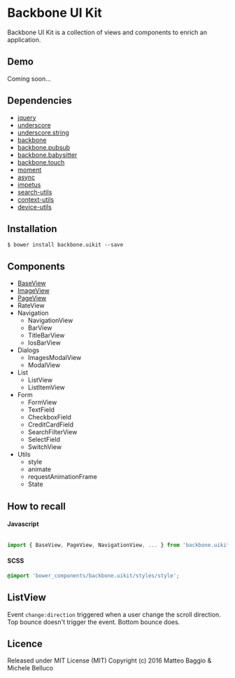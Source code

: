 Backbone UI Kit
===============

Backbone UI Kit is a collection of views and components to enrich an application.


## Demo

Coming soon...

## Dependencies

- [jquery](https://jquery.com/)
- [underscore](http://underscorejs.org/)
- [underscore.string](https://epeli.github.io/underscore.string/)
- [backbone](http://backbonejs.org/)
- [backbone.pubsub](https://github.com/vash15/pubsub)
- [backbone.babysitter](https://github.com/marionettejs/backbone.babysitter)
- [backbone.touch](https://github.com/vash15/backbone.touch)
- [moment](http://momentjs.com/)
- [async](https://github.com/caolan/async)
- [impetus](http://chrisbateman.github.io/impetus/)
- [search-utils](https://github.com/vash15/search-utils)
- [context-utils](https://github.com/SonoIo/context-utils)
- [device-utils](https://github.com/SonoIo/device-utils)

## Installation

    $ bower install backbone.uikit --save

## Components

- [BaseView](./documentation/BaseView.md)
- [ImageView](./documentation/ImageView.md)
- [PageView](./documentation/PageView.md)
- RateView
- Navigation
   - NavigationView
   - BarView
   - TitleBarView
   - IosBarView
- Dialogs
   - ImagesModalView
   - ModalView
- List
   - ListView
   - ListItemView
- Form
   - FormView
   - TextField
   - CheckboxField
   - CreditCardField
   - SearchFilterView
   - SelectField
   - SwitchView
- Utils
   - style
   - animate
   - requestAnimationFrame
   - State


## How to recall

#### Javascript

```javascript

import { BaseView, PageView, NavigationView, ... } from 'backbone.uikit';


```

#### SCSS

```scss
@import 'bower_components/backbone.uikit/styles/style';
```

## ListView

Event `change:direction` triggered when a user change the scroll direction. Top bounce doesn't trigger the event. Bottom bounce does.


## Licence

Released under MIT License (MIT) Copyright (c) 2016 Matteo Baggio & Michele Belluco
